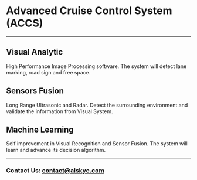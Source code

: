 # Advanced Cruise Control System (ACCS)
---
## Visual Analytic
High Performance Image Processing software. The system will detect lane marking, road sign and free space.
## Sensors Fusion
Long Range Ultrasonic and Radar. Detect the surrounding environment and validate the information from Visual System.
## Machine Learning
Self improvement in Visual Recognition and Sensor Fusion. The system will learn and advance its decision algorithm.



---
### Contact Us:  <contact@aiskye.com>

